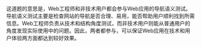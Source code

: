 这道题的意思是，Web工程师和非技术用户都会参与Web应用的导航语义测试。导航语义测试主要是检查网站的导航是否合理、易用，能否帮助用户顺利找到所需信息。Web工程师负责从技术和结构角度测试，而非技术用户则能从普通用户的角度发现实际使用中的问题。因此，两者都参与，可以保证Web应用在技术和用户体验两方面都达到较好效果。